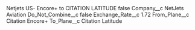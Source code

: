 <?xml version="1.0" encoding="UTF-8"?>
<CustomMetadata xmlns="http://soap.sforce.com/2006/04/metadata" xmlns:xsi="http://www.w3.org/2001/XMLSchema-instance" xmlns:xsd="http://www.w3.org/2001/XMLSchema">
    <label>Netjets US- Encore+ to CITATION LATITUDE</label>
    <protected>false</protected>
    <values>
        <field>Company__c</field>
        <value xsi:type="xsd:string">NetJets Aviation</value>
    </values>
    <values>
        <field>Do_Not_Combine__c</field>
        <value xsi:type="xsd:boolean">false</value>
    </values>
    <values>
        <field>Exchange_Rate__c</field>
        <value xsi:type="xsd:double">1.72</value>
    </values>
    <values>
        <field>From_Plane__c</field>
        <value xsi:type="xsd:string">Citation Encore+</value>
    </values>
    <values>
        <field>To_Plane__c</field>
        <value xsi:type="xsd:string">Citation Latitude</value>
    </values>
</CustomMetadata>
